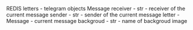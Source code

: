 REDIS
letters - telegram objects Message
receiver - str - receiver of the current message
sender - str - sender of the current message
letter - Message - current message
backgroud - str - name of backgroud image